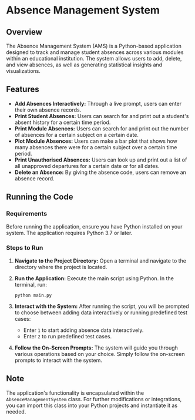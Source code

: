 # Absence Management System

## Overview
The Absence Management System (AMS) is a Python-based application designed to track and manage student absences across various modules within an educational institution. The system allows users to add, delete, and view absences, as well as generating statistical insights and visualizations.

## Features

- **Add Absences Interactively:** Through a live prompt, users can enter their own absence records.
- **Print Student Absences:** Users can search for and print out a student's absent history for a certain time period.
- **Print Module Absences:** Users can search for and print out the number of absences for a certain subject on a certain date.
- **Plot Module Absences:** Users can make a bar plot that shows how many absences there were for a certain subject over a certain time period.
- **Print Unauthorised Absences:** Users can look up and print out a list of all unapproved departures for a certain date or for all dates.
- **Delete an Absence:** By giving the absence code, users can remove an absence record.

## Running the Code

### Requirements

Before running the application, ensure you have Python installed on your system. The application requires Python 3.7 or later.

### Steps to Run

1. **Navigate to the Project Directory:**
   Open a terminal and navigate to the directory where the project is located.

2. **Run the Application:**
   Execute the main script using Python. In the terminal, run:
   ```
   python main.py
   ```

3. **Interact with the System:**
   After running the script, you will be prompted to choose between adding data interactively or running predefined test cases:
   - Enter `1` to start adding absence data interactively.
   - Enter `2` to run predefined test cases.

4. **Follow the On-Screen Prompts:**
   The system will guide you through various operations based on your choice. Simply follow the on-screen prompts to interact with the system.

## Note

The application's functionality is encapsulated within the `AbsenceManagementSystem` class. For further modifications or integrations, you can import this class into your Python projects and instantiate it as needed.
